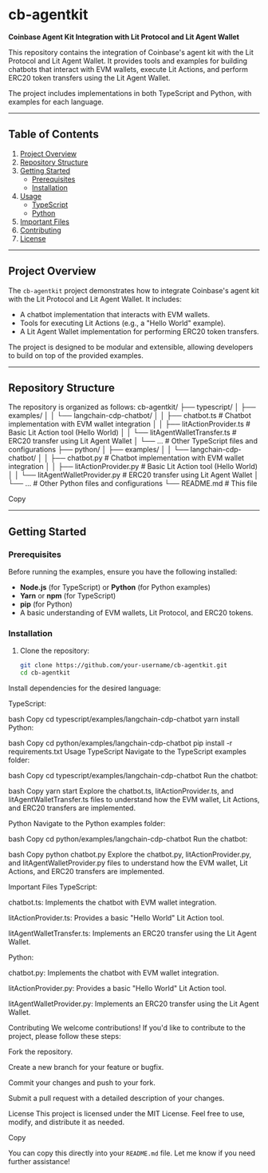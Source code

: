 # cb-agentkit

**Coinbase Agent Kit Integration with Lit Protocol and Lit Agent Wallet**

This repository contains the integration of Coinbase's agent kit with the Lit Protocol and Lit Agent Wallet. It provides tools and examples for building chatbots that interact with EVM wallets, execute Lit Actions, and perform ERC20 token transfers using the Lit Agent Wallet.

The project includes implementations in both TypeScript and Python, with examples for each language.

---

## Table of Contents

1. [Project Overview](#project-overview)
2. [Repository Structure](#repository-structure)
3. [Getting Started](#getting-started)
   - [Prerequisites](#prerequisites)
   - [Installation](#installation)
4. [Usage](#usage)
   - [TypeScript](#typescript)
   - [Python](#python)
5. [Important Files](#important-files)
6. [Contributing](#contributing)
7. [License](#license)

---

## Project Overview

The `cb-agentkit` project demonstrates how to integrate Coinbase's agent kit with the Lit Protocol and Lit Agent Wallet. It includes:

- A chatbot implementation that interacts with EVM wallets.
- Tools for executing Lit Actions (e.g., a "Hello World" example).
- A Lit Agent Wallet implementation for performing ERC20 token transfers.

The project is designed to be modular and extensible, allowing developers to build on top of the provided examples.

---

## Repository Structure

The repository is organized as follows:
cb-agentkit/
├── typescript/
│ ├── examples/
│ │ └── langchain-cdp-chatbot/
│ │ ├── chatbot.ts # Chatbot implementation with EVM wallet integration
│ │ ├── litActionProvider.ts # Basic Lit Action tool (Hello World)
│ │ └── litAgentWalletTransfer.ts # ERC20 transfer using Lit Agent Wallet
│ └── ... # Other TypeScript files and configurations
├── python/
│ ├── examples/
│ │ └── langchain-cdp-chatbot/
│ │ ├── chatbot.py # Chatbot implementation with EVM wallet integration
│ │ ├── litActionProvider.py # Basic Lit Action tool (Hello World)
│ │ └── litAgentWalletProvider.py # ERC20 transfer using Lit Agent Wallet
│ └── ... # Other Python files and configurations
└── README.md # This file

Copy

---

## Getting Started

### Prerequisites

Before running the examples, ensure you have the following installed:

- **Node.js** (for TypeScript) or **Python** (for Python examples)
- **Yarn** or **npm** (for TypeScript)
- **pip** (for Python)
- A basic understanding of EVM wallets, Lit Protocol, and ERC20 tokens.

### Installation

1. Clone the repository:
   ```bash
   git clone https://github.com/your-username/cb-agentkit.git
   cd cb-agentkit
Install dependencies for the desired language:

TypeScript:

bash
Copy
cd typescript/examples/langchain-cdp-chatbot
yarn install
Python:

bash
Copy
cd python/examples/langchain-cdp-chatbot
pip install -r requirements.txt
Usage
TypeScript
Navigate to the TypeScript examples folder:

bash
Copy
cd typescript/examples/langchain-cdp-chatbot
Run the chatbot:

bash
Copy
yarn start
Explore the chatbot.ts, litActionProvider.ts, and litAgentWalletTransfer.ts files to understand how the EVM wallet, Lit Actions, and ERC20 transfers are implemented.

Python
Navigate to the Python examples folder:

bash
Copy
cd python/examples/langchain-cdp-chatbot
Run the chatbot:

bash
Copy
python chatbot.py
Explore the chatbot.py, litActionProvider.py, and litAgentWalletProvider.py files to understand how the EVM wallet, Lit Actions, and ERC20 transfers are implemented.

Important Files
TypeScript:

chatbot.ts: Implements the chatbot with EVM wallet integration.

litActionProvider.ts: Provides a basic "Hello World" Lit Action tool.

litAgentWalletTransfer.ts: Implements an ERC20 transfer using the Lit Agent Wallet.

Python:

chatbot.py: Implements the chatbot with EVM wallet integration.

litActionProvider.py: Provides a basic "Hello World" Lit Action tool.

litAgentWalletProvider.py: Implements an ERC20 transfer using the Lit Agent Wallet.

Contributing
We welcome contributions! If you'd like to contribute to the project, please follow these steps:

Fork the repository.

Create a new branch for your feature or bugfix.

Commit your changes and push to your fork.

Submit a pull request with a detailed description of your changes.

License
This project is licensed under the MIT License. Feel free to use, modify, and distribute it as needed.

Copy

You can copy this directly into your `README.md` file. Let me know if you need further assistance!

